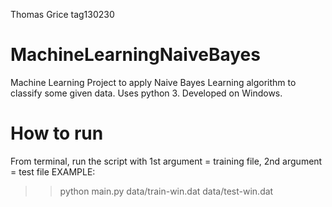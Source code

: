 Thomas Grice tag130230
# MachineLearningNaiveBayes
Machine Learning Project to apply Naive Bayes Learning algorithm to classify some given data.
Uses python 3. Developed on Windows.

# How to run
From terminal, run the script with 1st argument = training file, 2nd argument = test file
EXAMPLE:
>> python main.py data/train-win.dat data/test-win.dat
